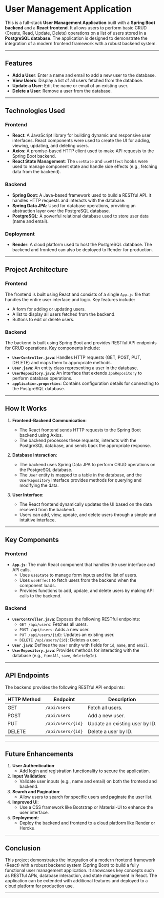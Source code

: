 # User Management Application

This is a full-stack **User Management Application** built with a **Spring Boot backend** and a **React frontend**. It allows users to perform basic CRUD (Create, Read, Update, Delete) operations on a list of users stored in a **PostgreSQL database**. The application is designed to demonstrate the integration of a modern frontend framework with a robust backend system.

---

## **Features**
- **Add a User**: Enter a name and email to add a new user to the database.
- **View Users**: Display a list of all users fetched from the database.
- **Update a User**: Edit the name or email of an existing user.
- **Delete a User**: Remove a user from the database.

---

## **Technologies Used**
### **Frontend**
- **React**: A JavaScript library for building dynamic and responsive user interfaces. React components were used to create the UI for adding, viewing, updating, and deleting users.
- **Axios**: A promise-based HTTP client used to make API requests to the Spring Boot backend.
- **React State Management**: The `useState` and `useEffect` hooks were used to manage component state and handle side effects (e.g., fetching data from the backend).

### **Backend**
- **Spring Boot**: A Java-based framework used to build a RESTful API. It handles HTTP requests and interacts with the database.
- **Spring Data JPA**: Used for database operations, providing an abstraction layer over the PostgreSQL database.
- **PostgreSQL**: A powerful relational database used to store user data (name and email).

### **Deployment**
- **Render**: A cloud platform used to host the PostgreSQL database. The backend and frontend can also be deployed to Render for production.

---

## **Project Architecture**
### **Frontend**
The frontend is built using React and consists of a single `App.js` file that handles the entire user interface and logic. Key features include:
- A form for adding or updating users.
- A list to display all users fetched from the backend.
- Buttons to edit or delete users.

### **Backend**
The backend is built using Spring Boot and provides RESTful API endpoints for CRUD operations. Key components include:
- **`UserController.java`**: Handles HTTP requests (GET, POST, PUT, DELETE) and maps them to appropriate methods.
- **`User.java`**: An entity class representing a user in the database.
- **`UserRepository.java`**: An interface that extends `JpaRepository` to perform database operations.
- **`application.properties`**: Contains configuration details for connecting to the PostgreSQL database.

---

## **How It Works**
1. **Frontend-Backend Communication**:
   - The React frontend sends HTTP requests to the Spring Boot backend using Axios.
   - The backend processes these requests, interacts with the PostgreSQL database, and sends back the appropriate response.

2. **Database Interaction**:
   - The backend uses Spring Data JPA to perform CRUD operations on the PostgreSQL database.
   - The `User` entity is mapped to a table in the database, and the `UserRepository` interface provides methods for querying and modifying the data.

3. **User Interface**:
   - The React frontend dynamically updates the UI based on the data received from the backend.
   - Users can add, view, update, and delete users through a simple and intuitive interface.

---

## **Key Components**
### **Frontend**
- **`App.js`**: The main React component that handles the user interface and API calls.
  - Uses `useState` to manage form inputs and the list of users.
  - Uses `useEffect` to fetch users from the backend when the component loads.
  - Provides functions to add, update, and delete users by making API calls to the backend.

### **Backend**
- **`UserController.java`**: Exposes the following RESTful endpoints:
  - `GET /api/users`: Fetches all users.
  - `POST /api/users`: Adds a new user.
  - `PUT /api/users/{id}`: Updates an existing user.
  - `DELETE /api/users/{id}`: Deletes a user.
- **`User.java`**: Defines the `User` entity with fields for `id`, `name`, and `email`.
- **`UserRepository.java`**: Provides methods for interacting with the database (e.g., `findAll`, `save`, `deleteById`).

---

## **API Endpoints**
The backend provides the following RESTful API endpoints:

| HTTP Method | Endpoint          | Description                     |
|-------------|-------------------|---------------------------------|
| GET         | `/api/users`      | Fetch all users.                |
| POST        | `/api/users`      | Add a new user.                 |
| PUT         | `/api/users/{id}` | Update an existing user by ID.  |
| DELETE      | `/api/users/{id}` | Delete a user by ID.            |

---

## **Future Enhancements**
1. **User Authentication**:
   - Add login and registration functionality to secure the application.
2. **Input Validation**:
   - Validate user inputs (e.g., name and email) on both the frontend and backend.
3. **Search and Pagination**:
   - Allow users to search for specific users and paginate the user list.
4. **Improved UI**:
   - Use a CSS framework like Bootstrap or Material-UI to enhance the user interface.
5. **Deployment**:
   - Deploy the backend and frontend to a cloud platform like Render or Heroku.

---

## **Conclusion**
This project demonstrates the integration of a modern frontend framework (React) with a robust backend system (Spring Boot) to build a fully functional user management application. It showcases key concepts such as RESTful APIs, database interaction, and state management in React. The application can be extended with additional features and deployed to a cloud platform for production use.

---
